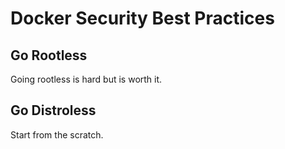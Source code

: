 # Docker Security Best Practices


## Go Rootless
Going rootless is hard but is worth it.

## Go Distroless
Start from the scratch.


